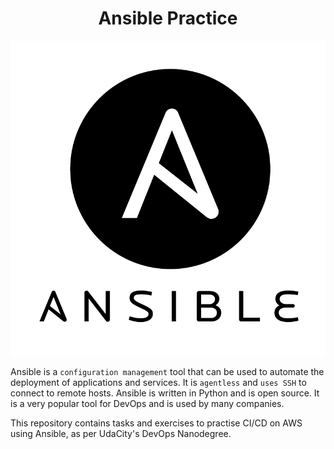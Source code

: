 <h1 align="center">Ansible Practice</h1>

<p align="center">
<img alt="Ansible" src="./logo.png" title="Ansible logo"/>
</p>

Ansible is a `configuration management` tool that can be used to
automate the deployment of applications and services.
It is `agentless` and `uses SSH` to connect to remote hosts.
Ansible is written in Python and is open source.
It is a very popular tool for DevOps and is used by many companies.

This repository contains tasks and exercises to practise
CI/CD on AWS using Ansible, as per UdaCity's DevOps Nanodegree.
